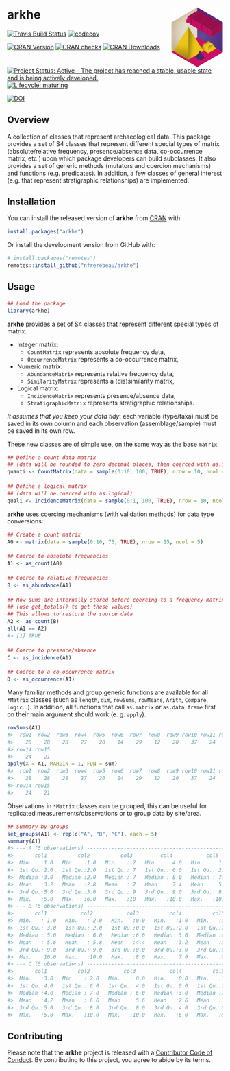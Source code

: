 
<!-- README.md is generated from README.Rmd. Please edit that file -->

# arkhe <img width=120px src="man/figures/logo.png" align="right" />

<!-- badges: start -->

[![Travis Build
Status](https://travis-ci.org/nfrerebeau/arkhe.svg?branch=master)](https://travis-ci.org/nfrerebeau/arkhe)
[![codecov](https://codecov.io/gh/nfrerebeau/arkhe/branch/master/graph/badge.svg)](https://codecov.io/gh/nfrerebeau/arkhe)

[![CRAN
Version](http://www.r-pkg.org/badges/version/arkhe)](https://cran.r-project.org/package=arkhe)
[![CRAN
checks](https://cranchecks.info/badges/worst/arkhe)](https://cran.r-project.org/web/checks/check_results_arkhe.html)
[![CRAN
Downloads](http://cranlogs.r-pkg.org/badges/arkhe)](https://cran.r-project.org/package=arkhe)

[![Project Status: Active – The project has reached a stable, usable
state and is being actively
developed.](https://www.repostatus.org/badges/latest/active.svg)](https://www.repostatus.org/#active)
[![Lifecycle:
maturing](https://img.shields.io/badge/lifecycle-maturing-blue.svg)](https://www.tidyverse.org/lifecycle/#maturing)

[![DOI](https://zenodo.org/badge/DOI/10.5281/zenodo.3526659.svg)](https://doi.org/10.5281/zenodo.3526659)
<!-- badges: end -->

## Overview

A collection of classes that represent archaeological data. This package
provides a set of S4 classes that represent different special types of
matrix (absolute/relative frequency, presence/absence data,
co-occurrence matrix, etc.) upon which package developers can build
subclasses. It also provides a set of generic methods (mutators and
coercion mechanisms) and functions (e.g. predicates). In addition, a few
classes of general interest (e.g. that represent stratigraphic
relationships) are implemented.

## Installation

You can install the released version of **arkhe** from
[CRAN](https://CRAN.R-project.org) with:

``` r
install.packages("arkhe")
```

Or install the development version from GitHub with:

``` r
# install.packages("remotes")
remotes::install_github("nfrerebeau/arkhe")
```

## Usage

``` r
## Load the package
library(arkhe)
```

**arkhe** provides a set of S4 classes that represent different special
types of matrix.

  - Integer matrix:
      - `CountMatrix` represents absolute frequency data,
      - `OccurrenceMatrix` represents a co-occurrence matrix,
  - Numeric matrix:
      - `AbundanceMatrix` represents relative frequency data,
      - `SimilarityMatrix` represents a (dis)similarity matrix,
  - Logical matrix:
      - `IncidenceMatrix` represents presence/absence data,
      - `StratigraphicMatrix` represents stratigraphic relationships.

*It assumes that you keep your data tidy*: each variable (type/taxa)
must be saved in its own column and each observation (assemblage/sample)
must be saved in its own row.

These new classes are of simple use, on the same way as the base
`matrix`:

``` r
## Define a count data matrix
## (data will be rounded to zero decimal places, then coerced with as.integer)
quanti <- CountMatrix(data = sample(0:10, 100, TRUE), nrow = 10, ncol = 10)

## Define a logical matrix
## (data will be coerced with as.logical)
quali <- IncidenceMatrix(data = sample(0:1, 100, TRUE), nrow = 10, ncol = 10)
```

**arkhe** uses coercing mechanisms (with validation methods) for data
type conversions:

``` r
## Create a count matrix
A0 <- matrix(data = sample(0:10, 75, TRUE), nrow = 15, ncol = 5)

## Coerce to absolute frequencies
A1 <- as_count(A0)

## Coerce to relative frequencies
B <- as_abundance(A1)

## Row sums are internally stored before coercing to a frequency matrix
## (use get_totals() to get these values)
## This allows to restore the source data
A2 <- as_count(B)
all(A1 == A2)
#> [1] TRUE

## Coerce to presence/absence
C <- as_incidence(A1)

## Coerce to a co-occurrence matrix
D <- as_occurrence(A1)
```

Many familiar methods and group generic functions are available for all
`*Matrix` classes (such as `length`, `dim`, `rowSums`, `rowMeans`,
`Arith`, `Compare`, `Logic`…). In addition, all functions that call
`as.matrix` or `as.data.frame` first on their main argument should work
(e. g. `apply`).

``` r
rowSums(A1)
#>  row1  row2  row3  row4  row5  row6  row7  row8  row9 row10 row11 row12 row13 
#>    28    28    28    27    20    14    29    12    20    37    24    32    13 
#> row14 row15 
#>    24    21
apply(X = A1, MARGIN = 1, FUN = sum)
#>  row1  row2  row3  row4  row5  row6  row7  row8  row9 row10 row11 row12 row13 
#>    28    28    28    27    20    14    29    12    20    37    24    32    13 
#> row14 row15 
#>    24    21
```

Observations in `*Matrix` classes can be grouped, this can be useful for
replicated measurements/observations or to group data by site/area.

``` r
## Summary by groups
set_groups(A1) <- rep(c("A", "B", "C"), each = 5)
summary(A1)
#> --- A (5 observations) ---------------------------------------------------------
#>       col1          col2          col3         col4           col5     
#>  Min.   :1.0   Min.   :1.0   Min.   : 2   Min.   : 4.0   Min.   : 1.0  
#>  1st Qu.:2.0   1st Qu.:2.0   1st Qu.: 7   1st Qu.: 6.0   1st Qu.: 2.0  
#>  Median :3.0   Median :2.0   Median : 7   Median : 8.0   Median : 7.0  
#>  Mean   :3.2   Mean   :2.8   Mean   : 7   Mean   : 7.4   Mean   : 5.8  
#>  3rd Qu.:5.0   3rd Qu.:3.0   3rd Qu.: 9   3rd Qu.: 9.0   3rd Qu.: 9.0  
#>  Max.   :5.0   Max.   :6.0   Max.   :10   Max.   :10.0   Max.   :10.0  
#> --- B (5 observations) ---------------------------------------------------------
#>       col1           col2           col3          col4          col5    
#>  Min.   : 1.0   Min.   : 2.0   Min.   :0.0   Min.   :1.0   Min.   :0.0  
#>  1st Qu.: 3.0   1st Qu.: 2.0   1st Qu.:0.0   1st Qu.:2.0   1st Qu.:2.0  
#>  Median : 5.0   Median : 6.0   Median :6.0   Median :3.0   Median :4.0  
#>  Mean   : 5.6   Mean   : 5.8   Mean   :4.4   Mean   :3.2   Mean   :3.4  
#>  3rd Qu.: 9.0   3rd Qu.: 9.0   3rd Qu.:8.0   3rd Qu.:3.0   3rd Qu.:5.0  
#>  Max.   :10.0   Max.   :10.0   Max.   :8.0   Max.   :7.0   Max.   :6.0  
#> --- C (5 observations) ---------------------------------------------------------
#>       col1          col2           col3           col4          col5    
#>  Min.   :3.0   Min.   : 2.0   Min.   : 0.0   Min.   :0.0   Min.   :1.0  
#>  1st Qu.:4.0   1st Qu.: 6.0   1st Qu.: 4.0   1st Qu.:0.0   1st Qu.:2.0  
#>  Median :4.0   Median : 7.0   Median : 6.0   Median :3.0   Median :2.0  
#>  Mean   :4.2   Mean   : 6.6   Mean   : 5.6   Mean   :2.6   Mean   :3.8  
#>  3rd Qu.:5.0   3rd Qu.: 8.0   3rd Qu.: 8.0   3rd Qu.:4.0   3rd Qu.:6.0  
#>  Max.   :5.0   Max.   :10.0   Max.   :10.0   Max.   :6.0   Max.   :8.0
```

## Contributing

Please note that the **arkhe** project is released with a [Contributor
Code of
Conduct](https://github.com/nfrerebeau/arkhe/blob/master/.github/CODE_OF_CONDUCT.md).
By contributing to this project, you agree to abide by its terms.
